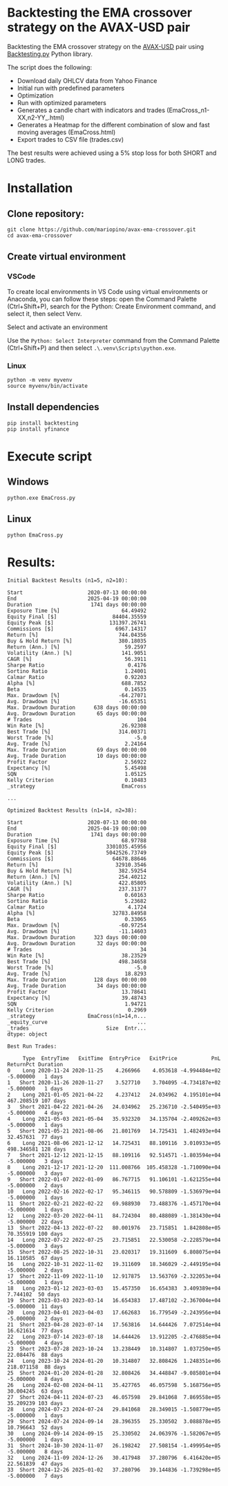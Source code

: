 # Backtesting the EMA crossover strategy on the AVAX-USD pair

Backtesting the EMA crossover strategy on the [AVAX-USD](https://finance.yahoo.com/quote/AVAX-USD/) pair using [Backtesting.py](https://kernc.github.io/backtesting.py/) Python library.

The script does the following:

- Download daily OHLCV data from Yahoo Finance
- Initial run with predefined parameters
- Optimization
- Run with optimized parameters
- Generates a candle chart with indicators and trades (EmaCross_n1-XX,n2-YY_.html)
- Generates a Heatmap for the different combination of slow and fast moving averages (EmaCross.html)
- Export trades to CSV file (trades.csv)

The best results were achieved using a 5% stop loss for both SHORT and LONG trades.

# Installation

## Clone repository:

```
git clone https://github.com/mariopino/avax-ema-crossover.git
cd avax-ema-crossover
```

## Create virtual environment

### VSCode

To create local environments in VS Code using virtual environments or Anaconda, you can follow these steps: open the Command Palette (Ctrl+Shift+P), search for the Python: Create Environment command, and select it, then select Venv.

Select and activate an environment

Use the `Python: Select Interpreter` command from the Command Palette (Ctrl+Shift+P) and then select `.\.venv\Scripts\python.exe`.

### Linux

```
python -m venv myvenv
source myvenv/bin/activate
```

## Install dependencies

```
pip install backtesting
pip install yfinance
```

# Execute script

## Windows

```
python.exe EmaCross.py
```

## Linux

```
python EmaCross.py
```

# Results:

```
Initial Backtest Results (n1=5, n2=10):

Start                     2020-07-13 00:00:00
End                       2025-04-19 00:00:00
Duration                   1741 days 00:00:00
Exposure Time [%]                    64.49492
Equity Final [$]                  84404.35559
Equity Peak [$]                  131397.26741
Commissions [$]                    6967.14317
Return [%]                          744.04356
Buy & Hold Return [%]               380.18035
Return (Ann.) [%]                     59.2597
Volatility (Ann.) [%]                141.9051
CAGR [%]                              56.3911
Sharpe Ratio                           0.4176
Sortino Ratio                         1.24001
Calmar Ratio                          0.92203
Alpha [%]                            688.7852
Beta                                  0.14535
Max. Drawdown [%]                   -64.27071
Avg. Drawdown [%]                   -16.65351
Max. Drawdown Duration      638 days 00:00:00
Avg. Drawdown Duration       65 days 00:00:00
# Trades                                  104
Win Rate [%]                         26.92308
Best Trade [%]                      314.00371
Worst Trade [%]                          -5.0
Avg. Trade [%]                        2.24164
Max. Trade Duration          69 days 00:00:00
Avg. Trade Duration          10 days 00:00:00
Profit Factor                         2.56922
Expectancy [%]                        5.45498
SQN                                   1.05125
Kelly Criterion                       0.10483
_strategy                            EmaCross

...

Optimized Backtest Results (n1=14, n2=38):

Start                     2020-07-13 00:00:00
End                       2025-04-19 00:00:00
Duration                   1741 days 00:00:00
Exposure Time [%]                    68.97788
Equity Final [$]                3301035.45956
Equity Peak [$]                 5042526.73749
Commissions [$]                   64678.88646
Return [%]                         32910.3546
Buy & Hold Return [%]               382.59254
Return (Ann.) [%]                   254.40212
Volatility (Ann.) [%]               422.85805
CAGR [%]                            237.31377
Sharpe Ratio                          0.60163
Sortino Ratio                         5.23682
Calmar Ratio                           4.1724
Alpha [%]                         32783.84958
Beta                                  0.33065
Max. Drawdown [%]                   -60.97254
Avg. Drawdown [%]                   -11.14603
Max. Drawdown Duration      323 days 00:00:00
Avg. Drawdown Duration       32 days 00:00:00
# Trades                                   34
Win Rate [%]                         38.23529
Best Trade [%]                      498.34658
Worst Trade [%]                          -5.0
Avg. Trade [%]                        18.8293
Max. Trade Duration         128 days 00:00:00
Avg. Trade Duration          34 days 00:00:00
Profit Factor                        13.78641
Expectancy [%]                       39.48743
SQN                                   1.94721
Kelly Criterion                        0.2969
_strategy                 EmaCross(n1=14,n...
_equity_curve                             ...
_trades                         Size  Entr...
dtype: object

Best Run Trades:

     Type  EntryTime   ExitTime  EntryPrice   ExitPrice           PnL   ReturnPct Duration
0    Long 2020-11-24 2020-11-25    4.266966    4.053618 -4.994484e+02   -5.000000   1 days
1   Short 2020-11-26 2020-11-27    3.527710    3.704095 -4.734187e+02   -5.000000   1 days
2    Long 2021-01-05 2021-04-22    4.237412   24.034962  4.195101e+04  467.208519 107 days
3   Short 2021-04-22 2021-04-26   24.034962   25.236710 -2.540495e+03   -5.000000   4 days
4    Long 2021-05-03 2021-05-04   35.932320   34.135704 -2.409262e+03   -5.000000   1 days
5   Short 2021-05-21 2021-08-06   21.801769   14.725431  1.482493e+04   32.457631  77 days
6    Long 2021-08-06 2021-12-12   14.725431   88.109116  3.010933e+05  498.346581 128 days
7   Short 2021-12-12 2021-12-15   88.109116   92.514571 -1.803594e+04   -5.000000   3 days
8    Long 2021-12-17 2021-12-20  111.008766  105.458328 -1.710090e+04   -5.000000   3 days
9   Short 2022-01-07 2022-01-09   86.767715   91.106101 -1.621255e+04   -5.000000   2 days
10   Long 2022-02-16 2022-02-17   95.346115   90.578809 -1.536979e+04   -5.000000   1 days
11  Short 2022-02-21 2022-02-22   69.988930   73.488376 -1.457170e+04   -5.000000   1 days
12   Long 2022-03-20 2022-04-11   84.724304   80.488089 -1.381430e+04   -5.000000  22 days
13  Short 2022-04-13 2022-07-22   80.001976   23.715851  1.842808e+05   70.355919 100 days
14   Long 2022-07-22 2022-07-25   23.715851   22.530058 -2.228579e+04   -5.000000   3 days
15  Short 2022-08-25 2022-10-31   23.020317   19.311609  6.808075e+04   16.110585  67 days
16   Long 2022-10-31 2022-11-02   19.311609   18.346029 -2.449195e+04   -5.000000   2 days
17  Short 2022-11-09 2022-11-10   12.917875   13.563769 -2.322053e+04   -5.000000   1 days
18   Long 2023-01-12 2023-03-03   15.457350   16.654383  3.409389e+04    7.744102  50 days
19  Short 2023-03-03 2023-03-14   16.654383   17.487102 -2.367004e+04   -5.000000  11 days
20   Long 2023-04-01 2023-04-03   17.662683   16.779549 -2.243956e+04   -5.000000   2 days
21  Short 2023-04-28 2023-07-14   17.563816   14.644426  7.072514e+04   16.621614  77 days
22   Long 2023-07-14 2023-07-18   14.644426   13.912205 -2.476885e+04   -5.000000   4 days
23  Short 2023-07-28 2023-10-24   13.238449   10.314807  1.037250e+05   22.084476  88 days
24   Long 2023-10-24 2024-01-20   10.314807   32.808426  1.248351e+06  218.071158  88 days
25  Short 2024-01-20 2024-01-28   32.808426   34.448847 -9.085801e+04   -5.000000   8 days
26   Long 2024-02-08 2024-04-11   35.427765   46.057598  5.168756e+05   30.004245  63 days
27  Short 2024-04-11 2024-07-23   46.057598   29.841068  7.869558e+05   35.209239 103 days
28   Long 2024-07-23 2024-07-24   29.841068   28.349015 -1.508779e+05   -5.000000   1 days
29  Short 2024-07-24 2024-09-14   28.396355   25.330502  3.088878e+05   10.796643  52 days
30   Long 2024-09-14 2024-09-15   25.330502   24.063976 -1.582067e+05   -5.000000   1 days
31  Short 2024-10-30 2024-11-07   26.198242   27.508154 -1.499954e+05   -5.000000   8 days
32   Long 2024-11-09 2024-12-26   30.417948   37.280796  6.416420e+05   22.561839  47 days
33  Short 2024-12-26 2025-01-02   37.280796   39.144836 -1.739298e+05   -5.000000   7 days
```